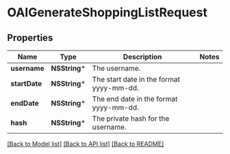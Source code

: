 # OAIGenerateShoppingListRequest

## Properties
Name | Type | Description | Notes
------------ | ------------- | ------------- | -------------
**username** | **NSString*** | The username. | 
**startDate** | **NSString*** | The start date in the format yyyy-mm-dd. | 
**endDate** | **NSString*** | The end date in the format yyyy-mm-dd. | 
**hash** | **NSString*** | The private hash for the username. | 

[[Back to Model list]](../README.md#documentation-for-models) [[Back to API list]](../README.md#documentation-for-api-endpoints) [[Back to README]](../README.md)


